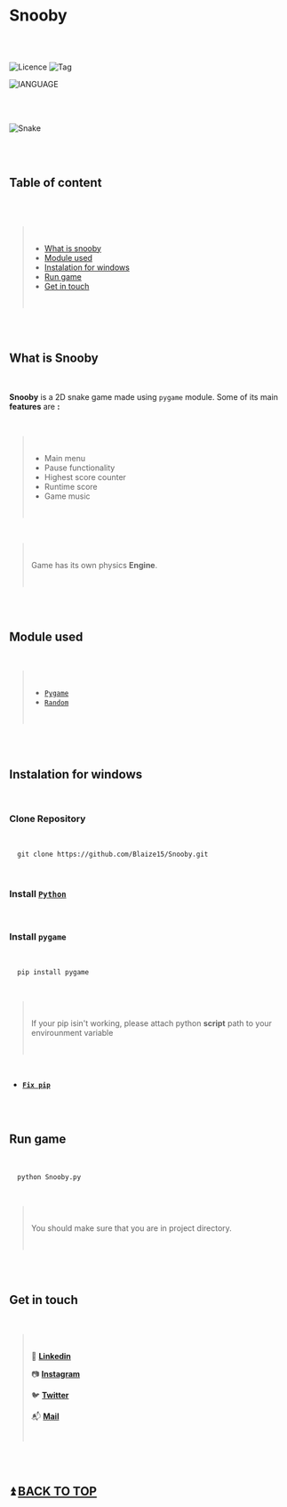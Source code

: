 # **Snooby**

<br>
<br>

![Licence](https://img.shields.io/badge/Licence-MIT-blue)  ![Tag](https://img.shields.io/badge/Tag-V10.1-yellow)

![lANGUAGE](https://img.shields.io/badge/Language-Python3-brightgreen)


<br>
<br>


![Snake](https://cdn.pixabay.com/photo/2014/04/03/11/55/snake-312561_960_720.png)


<br>

<br>


## **Table of content**

<br>
<br>

> <br>
>
> * [What is snooby](#what-is-snooby)
> * [Module used](#module-used)
> * [Instalation for windows](#Instalation-for-windows)
> * [Run game](#Run-game)
> * [Get in touch](#Get-in-touch)
>
> <br>

<br>
<br>

## **What is Snooby**

<br>

**Snooby** is a 2D snake game made using ```pygame``` module. Some of its main **features** are **:**

<br>

><br>
>
>- Main menu
>- Pause functionality
>- Highest score counter
>- Runtime score
>- Game music
>
><br>

<br>

><br>
>
>Game has its own physics **Engine**.
>
><br>

<br>
<br>

## **Module used**

<br>

><br>
>
>* [``Pygame``](https://www.pygame.org/docs/ "Documentation")
>* [``Random``](https://docs.python.org/3/library/random.html "Documentation")
>
><br>

<br>
<br>

## **Instalation for windows**

<br>

### Clone Repository

<br>

```
  git clone https://github.com/Blaize15/Snooby.git
```

<br>

### Install [``Python``](https://www.python.org/downloads/ "Python3")

<br>

### Install ``pygame``

<br>


```
  pip install pygame
```

<br>

><br>
>
>If your pip isin't working, please attach python **script** path to your envirounment variable
>
><br>

<br>

* [**``Fix pip``**](https://www.youtube.com/watch?v=mFqdeX1C-8M)

<br>
<br>


## **Run game**

<br>

```
  python Snooby.py
```

<br>

><br>
>
>You should make sure that you are in project directory.
>
><br>

<br>
<br>

## **Get in touch**
	
<br>

><br>
>
> 🔷 [**Linkedin**](https://www.linkedin.com/in/md-moinuddin-ab13a1203 "linkdin")
> 
> 📷 [**Instagram**](https://www.instagram.com/noobyco/ "instagram")
> 
> 🐦 [**Twitter**](https://twitter.com/Noobyco?s=08) 
>
> 📬 [**Mail**](https://mail.google.com/mail/u/0/#inbox?compose=CllgCJNstdJtskmXWdDTsfxRXXnZXHRmZwXbWkQNShjVCTkhKWJMVZNjtLdVVtJpGWLkXfmmXGB)
>
><br>

<br>
<br>


## ⏫ [**BACK TO TOP**](#Snooby)

